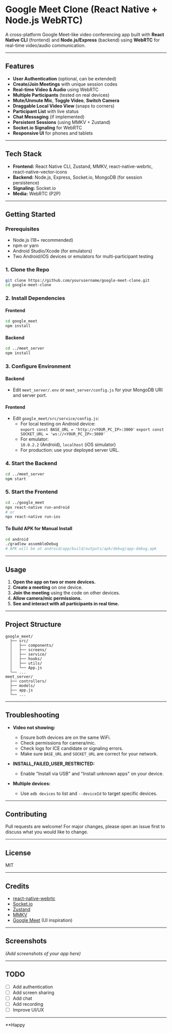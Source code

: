 # Google Meet Clone (React Native + Node.js WebRTC)

A cross-platform Google Meet-like video conferencing app built with **React Native CLI** (frontend) and **Node.js/Express** (backend) using **WebRTC** for real-time video/audio communication.

---

## Features

- **User Authentication** (optional, can be extended)
- **Create/Join Meetings** with unique session codes
- **Real-time Video & Audio** using WebRTC
- **Multiple Participants** (tested on real devices)
- **Mute/Unmute Mic**, **Toggle Video**, **Switch Camera**
- **Draggable Local Video View** (snaps to corners)
- **Participant List** with live status
- **Chat Messaging** (if implemented)
- **Persistent Sessions** (using MMKV + Zustand)
- **Socket.io Signaling** for WebRTC
- **Responsive UI** for phones and tablets

---

## Tech Stack

- **Frontend:** React Native CLI, Zustand, MMKV, react-native-webrtc, react-native-vector-icons
- **Backend:** Node.js, Express, Socket.io, MongoDB (for session persistence)
- **Signaling:** Socket.io
- **Media:** WebRTC (P2P)

---

## Getting Started

### Prerequisites

- Node.js (18+ recommended)
- npm or yarn
- Android Studio/Xcode (for emulators)
- Two Android/iOS devices or emulators for multi-participant testing

### 1. Clone the Repo

```sh
git clone https://github.com/yourusername/google-meet-clone.git
cd google-meet-clone
```

### 2. Install Dependencies

#### Frontend

```sh
cd google_meet
npm install
```

#### Backend

```sh
cd ../meet_server
npm install
```

### 3. Configure Environment

#### Backend

- Edit `meet_server/.env` or `meet_server/config.js` for your MongoDB URI and server port.

#### Frontend

- Edit `google_meet/src/service/config.js`:
  - For local testing on Android device:  
    `export const BASE_URL = 'http://<YOUR_PC_IP>:3000'`
    `export const SOCKET_URL = 'ws://<YOUR_PC_IP>:3000'`
  - For emulator:  
    `10.0.2.2` (Android), `localhost` (iOS simulator)
  - For production: use your deployed server URL.

### 4. Start the Backend

```sh
cd ../meet_server
npm start
```

### 5. Start the Frontend

```sh
cd ../google_meet
npx react-native run-android
# or
npx react-native run-ios
```

#### To Build APK for Manual Install

```sh
cd android
./gradlew assembleDebug
# APK will be at android/app/build/outputs/apk/debug/app-debug.apk
```

---

## Usage

1. **Open the app on two or more devices.**
2. **Create a meeting** on one device.
3. **Join the meeting** using the code on other devices.
4. **Allow camera/mic permissions.**
5. **See and interact with all participants in real time.**

---

## Project Structure

```
google_meet/
  ├── src/
  │   ├── components/
  │   ├── screens/
  │   ├── service/
  │   ├── hooks/
  │   ├── utils/
  │   └── App.js
  └── ...
meet_server/
  ├── controllers/
  ├── models/
  ├── app.js
  └── ...
```

---

## Troubleshooting

- **Video not showing:**  
  - Ensure both devices are on the same WiFi.
  - Check permissions for camera/mic.
  - Check logs for ICE candidate or signaling errors.
  - Make sure `BASE_URL` and `SOCKET_URL` are correct for your network.

- **INSTALL_FAILED_USER_RESTRICTED:**  
  - Enable "Install via USB" and "Install unknown apps" on your device.

- **Multiple devices:**  
  - Use `adb devices` to list and `--deviceId` to target specific devices.

---

## Contributing

Pull requests are welcome! For major changes, please open an issue first to discuss what you would like to change.

---

## License

MIT

---

## Credits

- [react-native-webrtc](https://github.com/react-native-webrtc/react-native-webrtc)
- [Socket.io](https://socket.io/)
- [Zustand](https://github.com/pmndrs/zustand)
- [MMKV](https://github.com/mrousavy/react-native-mmkv)
- [Google Meet](https://meet.google.com/) (UI inspiration)

---

## Screenshots

*(Add screenshots of your app here)*

---

## TODO

- [ ] Add authentication
- [ ] Add screen sharing
- [ ] Add chat
- [ ] Add recording
- [ ] Improve UI/UX

---

**Happy
